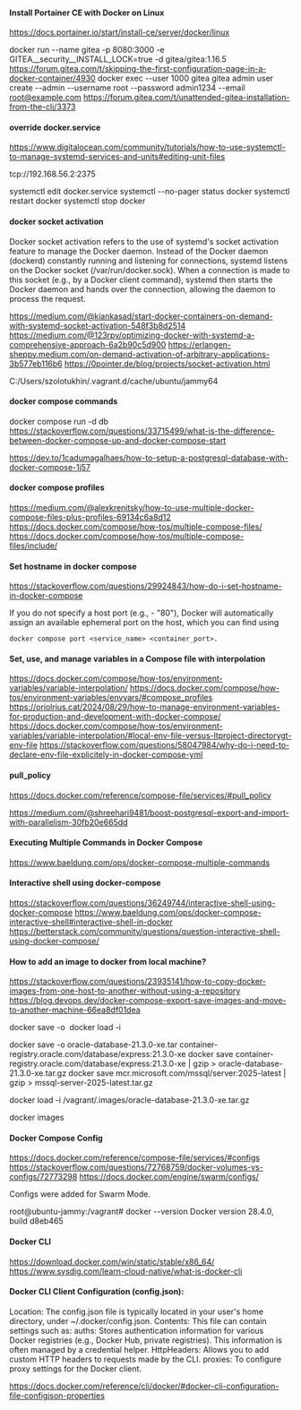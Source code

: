 #### Install Portainer CE with Docker on Linux
https://docs.portainer.io/start/install-ce/server/docker/linux

docker run --name gitea -p 8080:3000 -e GITEA__security__INSTALL_LOCK=true -d gitea/gitea:1.16.5
https://forum.gitea.com/t/skipping-the-first-configuration-page-in-a-docker-container/4930
docker exec --user 1000 gitea gitea admin user create --admin --username root --password admin1234 --email root@example.com
https://forum.gitea.com/t/unattended-gitea-installation-from-the-cli/3373

#### override docker.service
https://www.digitalocean.com/community/tutorials/how-to-use-systemctl-to-manage-systemd-services-and-units#editing-unit-files

tcp://192.168.56.2:2375

systemctl edit docker.service
systemctl --no-pager status docker
systemctl restart docker
systemctl stop docker

#### docker socket activation

Docker socket activation refers to the use of systemd's socket activation feature to manage the Docker daemon.
Instead of the Docker daemon (dockerd) constantly running and listening for connections,
systemd listens on the Docker socket (/var/run/docker.sock).
When a connection is made to this socket (e.g., by a Docker client command),
systemd then starts the Docker daemon and hands over the connection, allowing the daemon to process the request.

https://medium.com/@kiankasad/start-docker-containers-on-demand-with-systemd-socket-activation-548f3b8d2514
https://medium.com/@123rpv/optimizing-docker-with-systemd-a-comprehensive-approach-6a2b90c5d900
https://erlangen-sheppy.medium.com/on-demand-activation-of-arbitrary-applications-3b577eb116b6
https://0pointer.de/blog/projects/socket-activation.html

C:/Users/szolotukhin/.vagrant.d/cache/ubuntu/jammy64

#### docker compose commands

docker compose run -d db
https://stackoverflow.com/questions/33715499/what-is-the-difference-between-docker-compose-up-and-docker-compose-start

https://dev.to/1cadumagalhaes/how-to-setup-a-postgresql-database-with-docker-compose-1j57

#### docker compose profiles
https://medium.com/@alexkrenitsky/how-to-use-multiple-docker-compose-files-plus-profiles-69134c6a8d12
https://docs.docker.com/compose/how-tos/multiple-compose-files/
https://docs.docker.com/compose/how-tos/multiple-compose-files/include/

#### Set hostname in docker compose
https://stackoverflow.com/questions/29924843/how-do-i-set-hostname-in-docker-compose

If you do not specify a host port (e.g., - "80"), Docker will automatically assign an available ephemeral port on the host,
which you can find using

    docker compose port <service_name> <container_port>.

#### Set, use, and manage variables in a Compose file with interpolation
https://docs.docker.com/compose/how-tos/environment-variables/variable-interpolation/
https://docs.docker.com/compose/how-tos/environment-variables/envvars/#compose_profiles
https://oriolrius.cat/2024/08/29/how-to-manage-environment-variables-for-production-and-development-with-docker-compose/
https://docs.docker.com/compose/how-tos/environment-variables/variable-interpolation/#local-env-file-versus-ltproject-directorygt-env-file
https://stackoverflow.com/questions/58047984/why-do-i-need-to-declare-env-file-explicitely-in-docker-compose-yml

#### pull_policy
https://docs.docker.com/reference/compose-file/services/#pull_policy

https://medium.com/@shreehari9481/boost-postgresql-export-and-import-with-parallelism-30fb20e665dd

#### Executing Multiple Commands in Docker Compose
https://www.baeldung.com/ops/docker-compose-multiple-commands

#### Interactive shell using docker-compose
https://stackoverflow.com/questions/36249744/interactive-shell-using-docker-compose
https://www.baeldung.com/ops/docker-compose-interactive-shell#interactive-shell-in-docker
https://betterstack.com/community/questions/question-interactive-shell-using-docker-compose/

#### How to add an image to docker from local machine?

https://stackoverflow.com/questions/23935141/how-to-copy-docker-images-from-one-host-to-another-without-using-a-repository
https://blog.devops.dev/docker-compose-export-save-images-and-move-to-another-machine-66ea8df01dea

docker save -o <path for generated tar file> <image name>
docker load -i <path to image tar file>

docker save -o oracle-database-21.3.0-xe.tar container-registry.oracle.com/database/express:21.3.0-xe
docker save container-registry.oracle.com/database/express:21.3.0-xe | gzip > oracle-database-21.3.0-xe.tar.gz
docker save mcr.microsoft.com/mssql/server:2025-latest | gzip > mssql-server-2025-latest.tar.gz

docker load -i /vagrant/.images/oracle-database-21.3.0-xe.tar.gz

docker images

#### Docker Compose Config
https://docs.docker.com/reference/compose-file/services/#configs
https://stackoverflow.com/questions/72768759/docker-volumes-vs-configs/72773298
https://docs.docker.com/engine/swarm/configs/

Configs were added for Swarm Mode.

root@ubuntu-jammy:/vagrant# docker --version
Docker version 28.4.0, build d8eb465

#### Docker CLI
https://download.docker.com/win/static/stable/x86_64/
https://www.sysdig.com/learn-cloud-native/what-is-docker-cli

#### Docker CLI Client Configuration (config.json):

Location: The config.json file is typically located in your user's home directory, under ~/.docker/config.json.
Contents: This file can contain settings such as:
    auths: Stores authentication information for various Docker registries (e.g., Docker Hub, private registries). This information is often managed by a credential helper.
    HttpHeaders: Allows you to add custom HTTP headers to requests made by the CLI.
    proxies: To configure proxy settings for the Docker client.

https://docs.docker.com/reference/cli/docker/#docker-cli-configuration-file-configjson-properties
